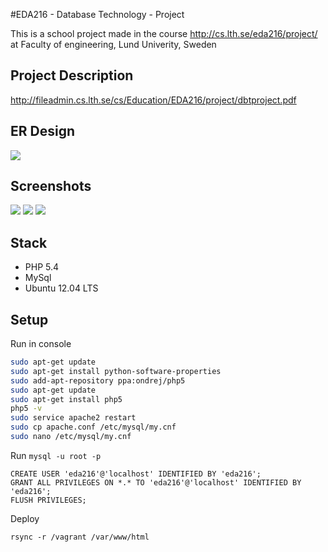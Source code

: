#EDA216 - Database Technology - Project

This is a school project made in the course http://cs.lth.se/eda216/project/ at Faculty of engineering, Lund Univerity, Sweden

## Project Description
http://fileadmin.cs.lth.se/cs/Education/EDA216/project/dbtproject.pdf

## ER Design
<img src='https://github.com/ada10fl2/EDA216_Project/raw/master/Krusty_Design.PNG'>

## Screenshots
<img src='https://github.com/ada10fl2/EDA216_Project/raw/master/Krusty_Screen_2.PNG'>

<img src='https://github.com/ada10fl2/EDA216_Project/raw/master/Krusty_Screen_1.PNG'>

<img src='https://github.com/ada10fl2/EDA216_Project/raw/master/Krusty_Screen_3.PNG'>

## Stack
 * PHP 5.4
 * MySql
 * Ubuntu 12.04 LTS 

## Setup
Run in console
```sh
sudo apt-get update
sudo apt-get install python-software-properties
sudo add-apt-repository ppa:ondrej/php5
sudo apt-get update
sudo apt-get install php5
php5 -v
sudo service apache2 restart
sudo cp apache.conf /etc/mysql/my.cnf
sudo nano /etc/mysql/my.cnf
```

Run `mysql -u root -p`
```mysql
CREATE USER 'eda216'@'localhost' IDENTIFIED BY 'eda216';
GRANT ALL PRIVILEGES ON *.* TO 'eda216'@'localhost' IDENTIFIED BY 'eda216';
FLUSH PRIVILEGES;
```
Deploy
```
rsync -r /vagrant /var/www/html
```

